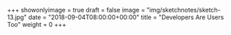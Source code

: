 +++
showonlyimage = true
draft = false
image = "img/sketchnotes/sketch-13.jpg"
date = "2018-09-04T08:00:00+00:00"
title = "Developers Are Users Too"
weight = 0
+++

